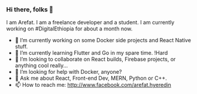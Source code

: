 ### Hi there, folks 👋

I am Arefat. I am a freelance developer and a student.
I am currently working on #DigitalEthiopia for about a month now.

- 🔭 I’m currently working on some Docker side projects and React Native stuff.
- 🌱 I’m currently learning Flutter and Go in my spare time. !Hard
- 👯 I’m looking to collaborate on React builds, Firebase projects, or anything cool really...
- 🤔 I’m looking for help with Docker, anyone?
- 💬 Ask me about React, Front-end Dev, MERN, Python or C++.
- 📫 How to reach me: http://www.facebook.com/arefat.hyeredin


